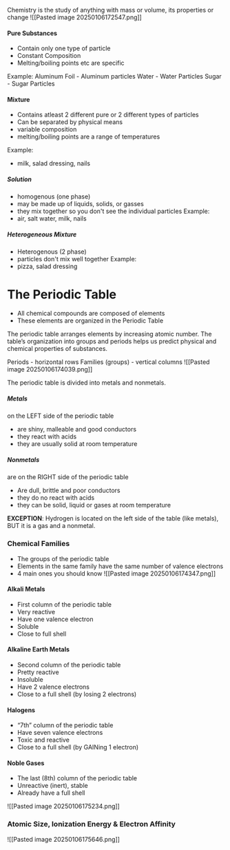 Chemistry is the study of anything with mass or volume, its properties or change
![[Pasted image 20250106172547.png]]
#### Pure Substances
- Contain only one type of particle
- Constant Composition
- Melting/boiling points etc are specific

Example:
Aluminum Foil - Aluminum particles
Water - Water Particles
Sugar - Sugar Particles

#### Mixture
- Contains atleast 2 different pure or 2 different types of particles
- Can be separated by physical means
- variable composition
- melting/boiling points are a range of temperatures

Example:
- milk, salad dressing, nails

##### Solution
- homogenous (one phase)
- may be made up of liquids, solids, or gasses
- they mix together so you don't see the individual particles
Example:
- air, salt water, milk, nails

##### Heterogeneous Mixture
- Heterogenous (2 phase)
- particles don't mix well together
Example:
- pizza, salad dressing


# The Periodic Table
- All chemical compounds are composed of elements
- These elements are organized in the Periodic Table

The periodic table arranges elements by increasing atomic number. The table’s organization into groups and periods helps us predict physical and chemical properties of substances.

Periods - horizontal rows
Families (groups) - vertical columns
![[Pasted image 20250106174039.png]]

The periodic table is divided into metals and nonmetals.
##### **Metals**
on the LEFT side of the periodic table
- are shiny, malleable and good conductors
- they react with acids
- they are usually solid at room temperature

##### Nonmetals
are on the RIGHT side of the periodic table
- Are dull, brittle and poor conductors
- they do no react with acids
- they can be solid, liquid or gases at room temperature

**EXCEPTION**: Hydrogen is located on the left side of the table (like metals), BUT it is a gas and a nonmetal.

### Chemical Families
- The groups of the periodic table
- Elements in the same family have the same number of valence electrons
- 4 main ones you should know
![[Pasted image 20250106174347.png]]

#### Alkali Metals
- First column of the periodic table
- Very reactive
- Have one valence electron
- Soluble
- Close to full shell

#### Alkaline Earth Metals
- Second column of the periodic table
- Pretty reactive
- Insoluble
- Have 2 valence electrons
- Close to a full shell (by losing 2 electrons)

#### Halogens
- “7th” column of the periodic table
- Have seven valence electrons
- Toxic and reactive
- Close to a full shell (by GAINing 1 electron)

#### Noble Gases
- The last (8th) column of the periodic table
- Unreactive (inert), stable
- Already have a full shell

![[Pasted image 20250106175234.png]]
### Atomic Size, Ionization Energy & Electron Affinity
![[Pasted image 20250106175646.png]]